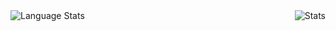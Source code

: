 <img align="left" alt="Language Stats" src="https://github-readme-stats.anuraghazra1.vercel.app/api/top-langs/?username=eliott-belinguier&show_icons=true&theme=dark" />
<img align="right" alt="Stats" src="https://github-readme-stats.vercel.app/api?username=eliott-belinguier&show_icons=true&layout=compact&theme=dark" />
